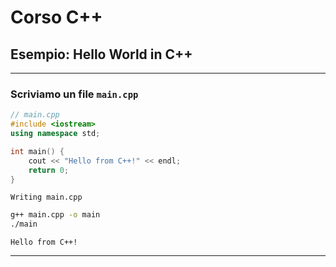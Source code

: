 <!-- ---
marp: true
style: |
    section {
        background-image: url("https://muralsyourway.vtexassets.com/arquivos/ids/236366/Black-Marble-Texture-Wallpaper-Mural.jpg?v=638164405494500000");
        background-size: 20%;
        background-repeat: no-repeat;
        background-position: 95% 30px;
    }
--- -->

# Corso C++

## Esempio: Hello World in C++

---

### Scriviamo un file `main.cpp`

```cpp
// main.cpp
#include <iostream>
using namespace std;

int main() {
    cout << "Hello from C++!" << endl;
    return 0;
}
```

    Writing main.cpp

```bash
g++ main.cpp -o main
./main
```

    Hello from C++!

---
